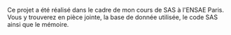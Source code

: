 Ce projet a été réalisé dans le cadre de mon cours de SAS à l'ENSAE Paris. Vous y trouverez en pièce jointe, la base de donnée utilisée, le code SAS ainsi que le mémoire.
